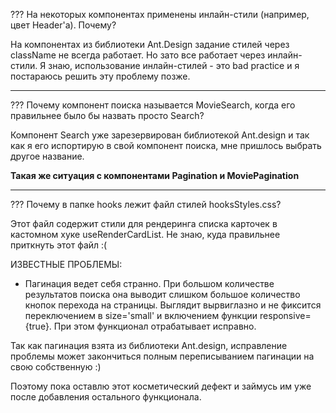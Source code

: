 ???
На некоторых компонентах применены инлайн-стили (например, цвет Header'a). Почему?

На компонентах из библиотеки Ant.Design задание стилей через className не всегда работает. Но зато все работает через инлайн-стили. Я знаю, использование инлайн-стилей - это bad practice и я постараюсь решить эту проблему позже.

---

???
Почему компонент поиска называется MovieSearch, когда его правильнее было бы назвать просто Search?

Компонент Search уже зарезервирован библиотекой Ant.design и так как я его испортирую в свой компонент поиска, мне пришлось выбрать другое название.

**Такая же ситуация с компонентами Pagination и MoviePagination**

---

???
Почему в папке hooks лежит файл стилей hooksStyles.css?

Этот файл содержит стили для рендеринга списка карточек в кастомном хуке useRenderCardList. Не знаю, куда правильнее приткнуть этот файл :(

ИЗВЕСТНЫЕ ПРОБЛЕМЫ:

- Пагинация ведет себя странно. При большом количестве результатов поиска она выводит слишком большое количество кнопок перехода на страницы. Выглядит вырвиглазно и не фиксится переключением в size='small' и включением функции responsive={true}. При этом функционал отрабатывает исправно.

Так как пагинация взята из библиотеки Ant.design, исправление проблемы может закончиться полным переписыванием пагинации на свою собственную :)

Поэтому пока оставлю этот косметический дефект и займусь им уже после добавления остального функционала.
